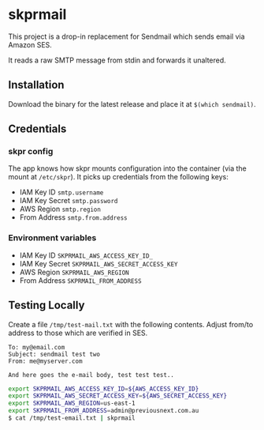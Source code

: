 # skprmail

This project is a drop-in replacement for Sendmail which sends email via Amazon SES. 

It reads a raw SMTP message from stdin and forwards it unaltered.

## Installation

Download the binary for the latest release and place it at `$(which sendmail)`.

## Credentials

### skpr config
The app knows how skpr mounts configuration into the container (via the mount at `/etc/skpr`). It picks up credentials from the following keys:

* IAM Key ID `smtp.username`
* IAM Key Secret `smtp.password`
* AWS Region `smtp.region`
* From Address `smtp.from.address`

### Environment variables

* IAM Key ID `SKPRMAIL_AWS_ACCESS_KEY_ID_`
* IAM Key Secret `SKPRMAIL_AWS_SECRET_ACCESS_KEY`
* AWS Region `SKPRMAIL_AWS_REGION`
* From Address `SKPRMAIL_FROM_ADDRESS`
 
 ## Testing Locally
   
 Create a file `/tmp/test-mail.txt` with the following contents. Adjust from/to address to those which are verified in SES.
 ```
 To: my@email.com
 Subject: sendmail test two
 From: me@myserver.com
 
 And here goes the e-mail body, test test test..
 ```
 
 ```bash
export SKPRMAIL_AWS_ACCESS_KEY_ID=${AWS_ACCESS_KEY_ID}
export SKPRMAIL_AWS_SECRET_ACCESS_KEY=${AWS_SECRET_ACCESS_KEY}
export SKPRMAIL_AWS_REGION=us-east-1
export SKPRMAIL_FROM_ADDRESS=admin@previousnext.com.au
 $ cat /tmp/test-email.txt | skprmail
 ```
 